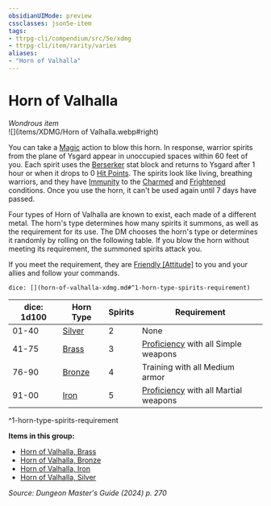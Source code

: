 ```yaml
---
obsidianUIMode: preview
cssclasses: json5e-item
tags:
- ttrpg-cli/compendium/src/5e/xdmg
- ttrpg-cli/item/rarity/varies
aliases: 
- "Horn of Valhalla"
---
```

# Horn of Valhalla
*Wondrous item*  
![](items/XDMG/Horn of Valhalla.webp#right)  


You can take a [Magic](actions.md#Magic) action to blow this horn. In response, warrior spirits from the plane of Ysgard appear in unoccupied spaces within 60 feet of you. Each spirit uses the [Berserker](berserker-xmm.md) stat block and returns to Ysgard after 1 hour or when it drops to 0 [Hit Points](hit-points-xphb.md). The spirits look like living, breathing warriors, and they have [Immunity](immunity-xphb.md) to the [Charmed](conditions.md#Charmed) and [Frightened](conditions.md#Frightened) conditions. Once you use the horn, it can't be used again until 7 days have passed.

Four types of Horn of Valhalla are known to exist, each made of a different metal. The horn's type determines how many spirits it summons, as well as the requirement for its use. The DM chooses the horn's type or determines it randomly by rolling on the following table. If you blow the horn without meeting its requirement, the summoned spirits attack you.

If you meet the requirement, they are [Friendly [Attitude]](friendly-attitude-xphb.md) to you and your allies and follow your commands.

`dice: [](horn-of-valhalla-xdmg.md#^1-horn-type-spirits-requirement)`

| dice: 1d100 | Horn Type | Spirits | Requirement |
|-------------|-----------|---------|-------------|
| 01-40 | [Silver](horn-of-valhalla-silver-xdmg.md) | 2 | None |
| 41-75 | [Brass](horn-of-valhalla-brass-xdmg.md) | 3 | [Proficiency](proficiency-xphb.md) with all Simple weapons |
| 76-90 | [Bronze](horn-of-valhalla-bronze-xdmg.md) | 4 | Training with all Medium armor |
| 91-00 | [Iron](horn-of-valhalla-iron-xdmg.md) | 5 | [Proficiency](proficiency-xphb.md) with all Martial weapons |
^1-horn-type-spirits-requirement

**Items in this group:**

- [Horn of Valhalla, Brass](horn-of-valhalla-brass-xdmg.md)
- [Horn of Valhalla, Bronze](horn-of-valhalla-bronze-xdmg.md)
- [Horn of Valhalla, Iron](horn-of-valhalla-iron-xdmg.md)
- [Horn of Valhalla, Silver](horn-of-valhalla-silver-xdmg.md)

*Source: Dungeon Master's Guide (2024) p. 270*